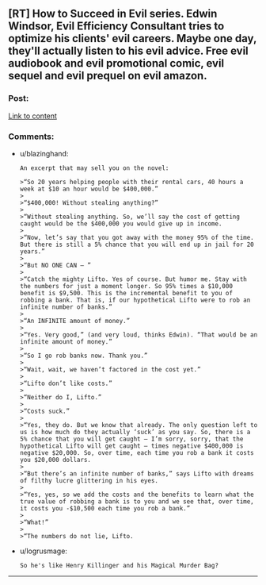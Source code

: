 ## [RT] How to Succeed in Evil series. Edwin Windsor, Evil Efficiency Consultant tries to optimize his clients' evil careers. Maybe one day, they'll actually listen to his evil advice. Free evil audiobook and evil promotional comic, evil sequel and evil prequel on evil amazon.

### Post:

[Link to content](http://succeedinevil.com/)

### Comments:

- u/blazinghand:
  ```
  An excerpt that may sell you on the novel:

  >“So 20 years helping people with their rental cars, 40 hours a week at $10 an hour would be $400,000.”
  >
  >“$400,000! Without stealing anything?”
  >
  >“Without stealing anything. So, we’ll say the cost of getting caught would be the $400,000 you would give up in income.
  >
  >“Now, let’s say that you got away with the money 95% of the time. But there is still a 5% chance that you will end up in jail for 20 years.”
  >
  >“But NO ONE CAN — ”
  >
  >“Catch the mighty Lifto. Yes of course. But humor me. Stay with the numbers for just a moment longer. So 95% times a $10,000 benefit is $9,500. This is the incremental benefit to you of robbing a bank. That is, if our hypothetical Lifto were to rob an infinite number of banks.”
  >
  >“An INFINITE amount of money.”
  >
  >“Yes. Very good,” (and very loud, thinks Edwin). “That would be an infinite amount of money.”
  >
  >“So I go rob banks now. Thank you.”
  >
  >“Wait, wait, we haven’t factored in the cost yet.”
  >
  >“Lifto don’t like costs.”
  >
  >“Neither do I, Lifto.”
  >
  >“Costs suck.”
  >
  >“Yes, they do. But we know that already. The only question left to us is how much do they actually ‘suck’ as you say. So, there is a 5% chance that you will get caught — I’m sorry, sorry, that the hypothetical Lifto will get caught — times negative $400,000 is negative $20,000. So, over time, each time you rob a bank it costs you $20,000 dollars.
  >
  >“But there’s an infinite number of banks,” says Lifto with dreams of filthy lucre glittering in his eyes.
  >
  >“Yes, yes, so we add the costs and the benefits to learn what the true value of robbing a bank is to you and we see that, over time, it costs you -$10,500 each time you rob a bank.”
  >
  >“What!”
  >
  >“The numbers do not lie, Lifto.
  ```

- u/logrusmage:
  ```
  So he's like Henry Killinger and his Magical Murder Bag?
  ```

---

